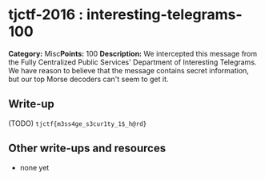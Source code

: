 # tjctf-2016 : interesting-telegrams-100

**Category:** Misc**Points:** 100
**Description:** We intercepted this message from the Fully Centralized Public Services' Department of Interesting Telegrams. We have reason to believe that the message contains secret information, but our top Morse decoders can't seem to get it.

## Write-up

(TODO)
`tjctf{m3ss4ge_s3cur1ty_1$_h@rd}`

## Other write-ups and resources

* none yet
